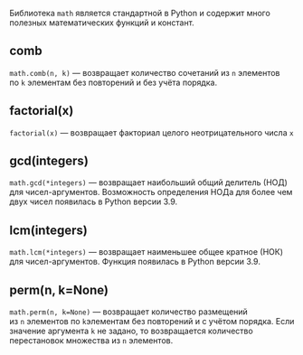 Библиотека `math` является стандартной в Python и содержит много полезных математических функций и констант.
## comb
`math.comb(n, k)` — возвращает количество сочетаний из `n` элементов по `k` элементам без повторений и без учёта порядка.

## factorial(x)
`factorial(x)` — возвращает факториал целого неотрицательного числа `x`

## gcd(integers)
`math.gcd(*integers)` — возвращает наибольший общий делитель (НОД) для чисел-аргументов. Возможность определения НОДа для более чем двух чисел появилась в Python версии 3.9.

## lcm(integers)
`math.lcm(*integers)` — возвращает наименьшее общее кратное (НОК) для чисел-аргументов. Функция появилась в Python версии 3.9.

## perm(n, k=None)
`math.perm(n, k=None)` — возвращает количество размещений из `n` элементов по `k`элементам без повторений и с учётом порядка. Если значение аргумента `k` не задано, то возвращается количество перестановок множества из `n` элементов.

